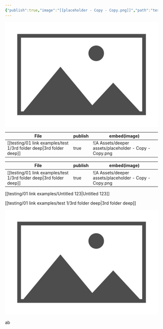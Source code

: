 ```yaml
---
{"publish":true,"image":"[[placeholder - Copy - Copy.png]]","path":"testing/01 link examples/test 1/3rd folder deep.md","permalink":"/testing/01-link-examples/test-1/3rd-folder-deep/","PassFrontmatter":true}
---
```



![placeholder - Copy - Copy.png](../../../A%20Assets/deeper%20assets/placeholder%20-%20Copy%20-%20Copy.png)


| File                                                                    | publish | embed(image)                                                                             |
| ----------------------------------------------------------------------- | ------- | ---------------------------------------------------------------------------------------- |
| [[testing/01 link examples/test 1/3rd folder deep\|3rd folder deep]] | true    | ![A Assets/deeper assets/placeholder - Copy - Copy.png|placeholder - Copy - Copy.png]](../../../A%20Assets/deeper%20assets/placeholder%20-%20Copy%20-%20Copy.png) |



| File                                                                 | publish | embed(image)                                                                             |
| -------------------------------------------------------------------- | ------- | ---------------------------------------------------------------------------------------- |
| [[testing/01 link examples/test 1/3rd folder deep\|3rd folder deep]] | true    | ![A Assets/deeper assets/placeholder - Copy - Copy.png|placeholder - Copy - Copy.png]](../../../A%20Assets/deeper%20assets/placeholder%20-%20Copy%20-%20Copy.png) |

[[testing/01 link examples/Untitled 123\|Untitled 123]] 

[[testing/01 link examples/test 1/3rd folder deep\|3rd folder deep]]

![placeholder - Copy - Copy.png](../../../A%20Assets/deeper%20assets/placeholder%20-%20Copy%20-%20Copy.png)


ab

